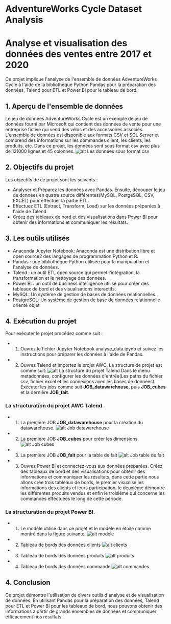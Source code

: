 # AdventureWorks Cycle Dataset Analysis

<h1> Analyse et visualisation des données des ventes entre 2017 et 2020</h1>
Ce projet implique l'analyse de l'ensemble de données AdventureWorks Cycle à l'aide de la bibliothèque Python Pandas pour la préparation des données, Talend pour ETL et Power BI pour le tableau de bord.

## 1. Aperçu de l'ensemble de données
Le jeu de données AdventureWorks Cycle est un exemple de jeu de données fourni par Microsoft qui contient des données de vente pour une entreprise fictive qui vend des vélos et des accessoires associés. L'ensemble de données est disponible aux formats CSV et SQL Server et comprend des informations sur les commandes client, les clients, les produits, etc. Dans ce projet, les données sont sous format csv avec plus de 121000 lignes et 45 colonnes. 
![alt Les données sous format csv](imgs/csv.png)
## 2. Objectifs du projet
Les objectifs de ce projet sont les suivants :

* Analyser et Préparez les données avec Pandas. Ensuite, découper le jeu de données en quatre source différentes(MySQL, PostgeSQL, CSV, EXCEL) pour effectuer la partie ETL.
* Effectuez ETL (Extract, Transform, Load) sur les données préparées à l'aide de Talend.
* Créez des tableaux de bord et des visualisations dans Power BI pour obtenir des informations et communiquer les résultats.


## 3. Les outils utilisés
* Anaconda Jupyter Notebook: Anaconda est une distribution libre et open source2 des langages de programmation Python et R.
* Pandas : une bibliothèque Python utilisée pour la manipulation et l'analyse de données.
* Talend : un outil ETL open source qui permet l'intégration, la transformation et le nettoyage des données.
* Power BI : un outil de business intelligence utilisé pour créer des tableaux de bord et des visualisations interactifs.
* MySQL: Un système de gestion de bases de données relationnelles.
* PostgreSQL: Un système de gestion de base de données relationnelle orienté objet

## 4. Exécution du projet
Pour exécuter le projet procédez comme suit :

* 1. Ouvrez le fichier Jupyter Notebook analyse_data.ipynb et suivez les instructions pour préparer les données à l'aide de Pandas.
* 2. Ouvrez Talend et importez le projet AWC. La structure de projet est comme suit:
![alt La structure du projet Talend](imgs/talend.png)
Dans le menu metadonnées, configurer les données d'entrée(Les paths du fichier csv, fichier excel et les connexions avec les bases de données). Exécuter les jobs comme suit <b>JOB_datawarehouse</b>, puis <b>JOB_cubes</b> et la dernière <b>JOB_fait</b>.

### La structuration du projet AWC Talend.
* 1. La première JOB <b>JOB_datawarehouse</b> pour la création du datawarehouse.
![alt Job datawarehouse](screenshots/1.%20datawarehouse.PNG)
* 2. La première JOB <b>JOB_cubes</b> pour créer les dimensions.
![alt Job cubes](screenshots/3.cubes.PNG)
* 3. La première JOB <b>JOB_fait</b> pour la table de fait
![alt Job table de fait](screenshots/4.%20table_fait.PNG)

* 3. Ouvrez Power BI et connectez-vous aux données préparées. Créez des tableaux de bord et des visualisations pour obtenir des informations et communiquer les résultats, dans cette partie nous allons crée trois tableaux de bords, le premier visualise les informations des clients et leurs participation, le deuxième démontre les différentes produits vendus et enfin le troisième qui concerne les commandes efféctuées le long de cette période.

### La structuration du projet Power BI.
* 1. Le modèle utilisé dans ce projet et le modèle en étoile comme montré dans la figure suivante.
![alt modele](screenshots/6.%20modele.PNG)
* 2. Tableau de bords des données clients
![alt clients](screenshots/clients.PNG)
* 3. Tableau de bords des données produits
![alt produits](screenshots/produits.PNG)
* 4. Tableau de bords des données commande
![alt commandes](screenshots/Commande.png)

## 4. Conclusion
Ce projet démontre l'utilisation de divers outils d'analyse et de visualisation de données. En utilisant Pandas pour la préparation des données, Talend pour ETL et Power BI pour les tableaux de bord, nous pouvons obtenir des informations à partir de grands ensembles de données et communiquer efficacement nos résultats.
